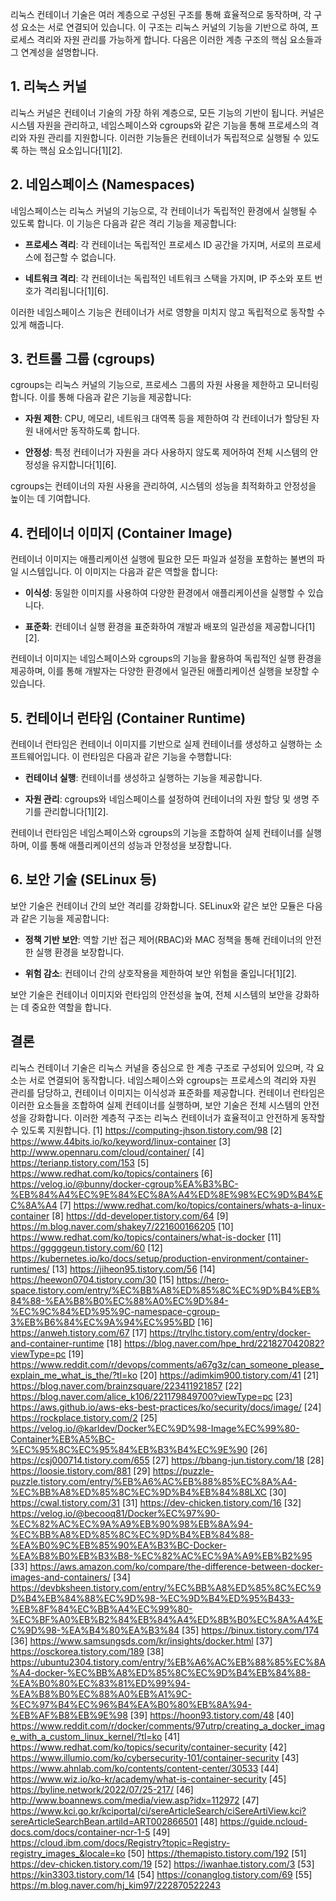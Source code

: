 리눅스 컨테이너 기술은 여러 계층으로 구성된 구조를 통해 효율적으로 동작하며, 각 구성 요소는 서로 연결되어 있습니다. 이 구조는 리눅스 커널의 기능을 기반으로 하여, 프로세스 격리와 자원 관리를 가능하게 합니다. 다음은 이러한 계층 구조의 핵심 요소들과 그 연계성을 설명합니다.

## **1. 리눅스 커널**
리눅스 커널은 컨테이너 기술의 가장 하위 계층으로, 모든 기능의 기반이 됩니다. 커널은 시스템 자원을 관리하고, 네임스페이스와 cgroups와 같은 기능을 통해 프로세스의 격리와 자원 관리를 지원합니다. 이러한 기능들은 컨테이너가 독립적으로 실행될 수 있도록 하는 핵심 요소입니다[1][2].

## **2. 네임스페이스 (Namespaces)**
네임스페이스는 리눅스 커널의 기능으로, 각 컨테이너가 독립적인 환경에서 실행될 수 있도록 합니다. 이 기능은 다음과 같은 격리 기능을 제공합니다:

- **프로세스 격리**: 각 컨테이너는 독립적인 프로세스 ID 공간을 가지며, 서로의 프로세스에 접근할 수 없습니다.
  
- **네트워크 격리**: 각 컨테이너는 독립적인 네트워크 스택을 가지며, IP 주소와 포트 번호가 격리됩니다[1][6].

이러한 네임스페이스 기능은 컨테이너가 서로 영향을 미치지 않고 독립적으로 동작할 수 있게 해줍니다.

## **3. 컨트롤 그룹 (cgroups)**
cgroups는 리눅스 커널의 기능으로, 프로세스 그룹의 자원 사용을 제한하고 모니터링합니다. 이를 통해 다음과 같은 기능을 제공합니다:

- **자원 제한**: CPU, 메모리, 네트워크 대역폭 등을 제한하여 각 컨테이너가 할당된 자원 내에서만 동작하도록 합니다.
  
- **안정성**: 특정 컨테이너가 자원을 과다 사용하지 않도록 제어하여 전체 시스템의 안정성을 유지합니다[1][6].

cgroups는 컨테이너의 자원 사용을 관리하여, 시스템의 성능을 최적화하고 안정성을 높이는 데 기여합니다.

## **4. 컨테이너 이미지 (Container Image)**
컨테이너 이미지는 애플리케이션 실행에 필요한 모든 파일과 설정을 포함하는 불변의 파일 시스템입니다. 이 이미지는 다음과 같은 역할을 합니다:

- **이식성**: 동일한 이미지를 사용하여 다양한 환경에서 애플리케이션을 실행할 수 있습니다.
  
- **표준화**: 컨테이너 실행 환경을 표준화하여 개발과 배포의 일관성을 제공합니다[1][2].

컨테이너 이미지는 네임스페이스와 cgroups의 기능을 활용하여 독립적인 실행 환경을 제공하며, 이를 통해 개발자는 다양한 환경에서 일관된 애플리케이션 실행을 보장할 수 있습니다.

## **5. 컨테이너 런타임 (Container Runtime)**
컨테이너 런타임은 컨테이너 이미지를 기반으로 실제 컨테이너를 생성하고 실행하는 소프트웨어입니다. 이 런타임은 다음과 같은 기능을 수행합니다:

- **컨테이너 실행**: 컨테이너를 생성하고 실행하는 기능을 제공합니다.
  
- **자원 관리**: cgroups와 네임스페이스를 설정하여 컨테이너의 자원 할당 및 생명 주기를 관리합니다[1][2].

컨테이너 런타임은 네임스페이스와 cgroups의 기능을 조합하여 실제 컨테이너를 실행하며, 이를 통해 애플리케이션의 성능과 안정성을 보장합니다.

## **6. 보안 기술 (SELinux 등)**
보안 기술은 컨테이너 간의 보안 격리를 강화합니다. SELinux와 같은 보안 모듈은 다음과 같은 기능을 제공합니다:

- **정책 기반 보안**: 역할 기반 접근 제어(RBAC)와 MAC 정책을 통해 컨테이너의 안전한 실행 환경을 보장합니다.
  
- **위험 감소**: 컨테이너 간의 상호작용을 제한하여 보안 위험을 줄입니다[1][2].

보안 기술은 컨테이너 이미지와 런타임의 안전성을 높여, 전체 시스템의 보안을 강화하는 데 중요한 역할을 합니다.

## **결론**
리눅스 컨테이너 기술은 리눅스 커널을 중심으로 한 계층 구조로 구성되어 있으며, 각 요소는 서로 연결되어 동작합니다. 네임스페이스와 cgroups는 프로세스의 격리와 자원 관리를 담당하고, 컨테이너 이미지는 이식성과 표준화를 제공합니다. 컨테이너 런타임은 이러한 요소들을 조합하여 실제 컨테이너를 실행하며, 보안 기술은 전체 시스템의 안전성을 강화합니다. 이러한 계층적 구조는 리눅스 컨테이너가 효율적이고 안전하게 동작할 수 있도록 지원합니다.
[1] https://computing-jhson.tistory.com/98
[2] https://www.44bits.io/ko/keyword/linux-container
[3] http://www.opennaru.com/cloud/container/
[4] https://terianp.tistory.com/153
[5] https://www.redhat.com/ko/topics/containers
[6] https://velog.io/@bunny/docker-cgroup%EA%B3%BC-%EB%84%A4%EC%9E%84%EC%8A%A4%ED%8E%98%EC%9D%B4%EC%8A%A4
[7] https://www.redhat.com/ko/topics/containers/whats-a-linux-container
[8] https://dd-developer.tistory.com/64
[9] https://m.blog.naver.com/shakey7/221600166205
[10] https://www.redhat.com/ko/topics/containers/what-is-docker
[11] https://gggggeun.tistory.com/60
[12] https://kubernetes.io/ko/docs/setup/production-environment/container-runtimes/
[13] https://jiheon95.tistory.com/56
[14] https://heewon0704.tistory.com/30
[15] https://hero-space.tistory.com/entry/%EC%BB%A8%ED%85%8C%EC%9D%B4%EB%84%88-%EA%B8%B0%EC%88%A0%EC%9D%84-%EC%9C%84%ED%95%9C-namespace-cgroup-3%EB%B6%84%EC%9A%94%EC%95%BD
[16] https://anweh.tistory.com/67
[17] https://trylhc.tistory.com/entry/docker-and-container-runtime
[18] https://blog.naver.com/hpe_hrd/221827042082?viewType=pc
[19] https://www.reddit.com/r/devops/comments/a67g3z/can_someone_please_explain_me_what_is_the/?tl=ko
[20] https://adimkim900.tistory.com/41
[21] https://blog.naver.com/brainzsquare/223411921857
[22] https://blog.naver.com/alice_k106/221179849700?viewType=pc
[23] https://aws.github.io/aws-eks-best-practices/ko/security/docs/image/
[24] https://rockplace.tistory.com/2
[25] https://velog.io/@karldev/Docker%EC%9D%98-Image%EC%99%80-Container%EB%A5%BC-%EC%95%8C%EC%95%84%EB%B3%B4%EC%9E%90
[26] https://csj000714.tistory.com/655
[27] https://bbang-jun.tistory.com/18
[28] https://loosie.tistory.com/881
[29] https://puzzle-puzzle.tistory.com/entry/%EB%A6%AC%EB%88%85%EC%8A%A4-%EC%BB%A8%ED%85%8C%EC%9D%B4%EB%84%88LXC
[30] https://cwal.tistory.com/31
[31] https://dev-chicken.tistory.com/16
[32] https://velog.io/@becooq81/Docker%EC%97%90-%EC%82%AC%EC%9A%A9%EB%90%98%EB%8A%94-%EC%BB%A8%ED%85%8C%EC%9D%B4%EB%84%88-%EA%B0%9C%EB%85%90%EA%B3%BC-Docker-%EA%B8%B0%EB%B3%B8-%EC%82%AC%EC%9A%A9%EB%B2%95
[33] https://aws.amazon.com/ko/compare/the-difference-between-docker-images-and-containers/
[34] https://devbksheen.tistory.com/entry/%EC%BB%A8%ED%85%8C%EC%9D%B4%EB%84%88%EC%9D%98-%EC%9D%B4%ED%95%B433-%EB%8F%84%EC%BB%A4%EC%99%80-%EC%BF%A0%EB%B2%84%EB%84%A4%ED%8B%B0%EC%8A%A4%EC%9D%98-%EA%B4%80%EA%B3%84
[35] https://binux.tistory.com/174
[36] https://www.samsungsds.com/kr/insights/docker.html
[37] https://osckorea.tistory.com/189
[38] https://ubuntu2304.tistory.com/entry/%EB%A6%AC%EB%88%85%EC%8A%A4-docker-%EC%BB%A8%ED%85%8C%EC%9D%B4%EB%84%88-%EA%B0%80%EC%83%81%ED%99%94-%EA%B8%B0%EC%88%A0%EB%A1%9C-%EC%97%B4%EC%96%B4%EA%B0%80%EB%8A%94-%EB%AF%B8%EB%9E%98
[39] https://hoon93.tistory.com/48
[40] https://www.reddit.com/r/docker/comments/97utrp/creating_a_docker_image_with_a_custom_linux_kernel/?tl=ko
[41] https://www.redhat.com/ko/topics/security/container-security
[42] https://www.illumio.com/ko/cybersecurity-101/container-security
[43] https://www.ahnlab.com/ko/contents/content-center/30533
[44] https://www.wiz.io/ko-kr/academy/what-is-container-security
[45] https://byline.network/2022/07/25-217/
[46] http://www.boannews.com/media/view.asp?idx=112972
[47] https://www.kci.go.kr/kciportal/ci/sereArticleSearch/ciSereArtiView.kci?sereArticleSearchBean.artiId=ART002866501
[48] https://guide.ncloud-docs.com/docs/container-ncr-1-5
[49] https://cloud.ibm.com/docs/Registry?topic=Registry-registry_images_&locale=ko
[50] https://themapisto.tistory.com/192
[51] https://dev-chicken.tistory.com/19
[52] https://iwanhae.tistory.com/3
[53] https://kin3303.tistory.com/14
[54] https://conanglog.tistory.com/69
[55] https://m.blog.naver.com/hj_kim97/222870522243
